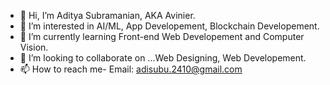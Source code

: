 - 👋 Hi, I’m Aditya Subramanian, AKA Avinier.
- 👀 I’m interested in AI/ML, App Developement, Blockchain Developement.
- 🌱 I’m currently learning Front-end Web Developement and Computer Vision.
- 💞️ I’m looking to collaborate on ...Web Designing, Web Developement.
- 📫 How to reach me- Email: adisubu.2410@gmail.com

<!---
Avinier/Avinier is a ✨ special ✨ repository because its `README.md` (this file) appears on your GitHub profile.
You can click the Preview link to take a look at your changes.
--->
